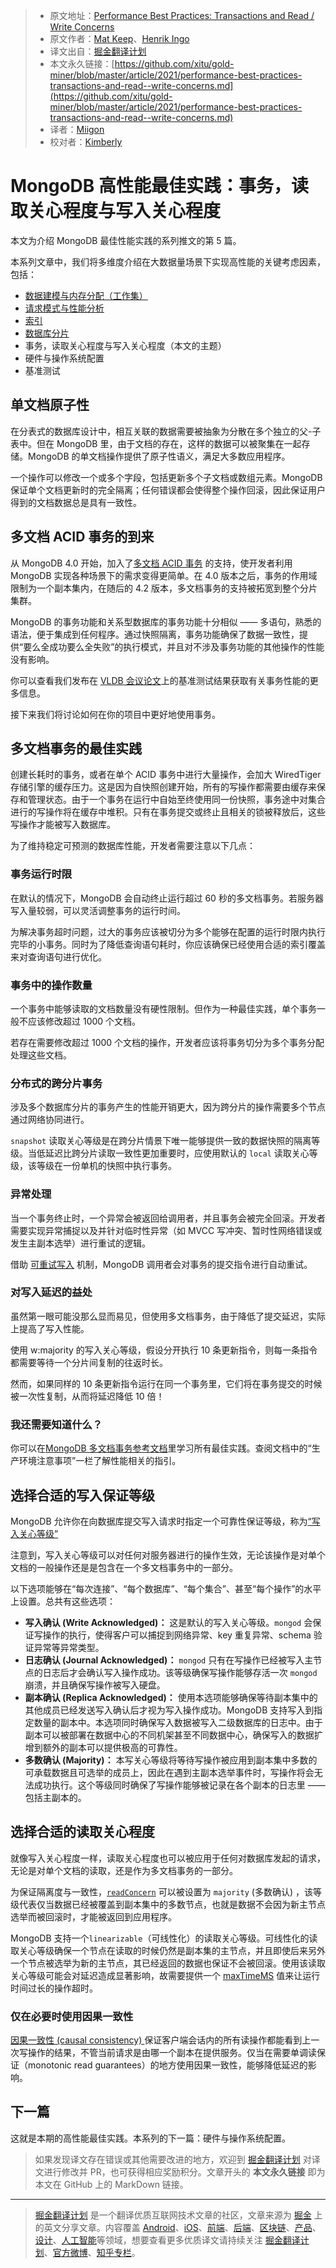> * 原文地址：[Performance Best Practices: Transactions and Read / Write Concerns](https://www.mongodb.com/blog/post/performance-best-practices-transactions-and-read--write-concerns)
> * 原文作者：[Mat Keep](https://www.mongodb.com/blog/search/Mat%20Keep)、[Henrik Ingo](https://www.mongodb.com/blog/search/Henrik%20Ingo)
> * 译文出自：[掘金翻译计划](https://github.com/xitu/gold-miner)
> * 本文永久链接：[https://github.com/xitu/gold-miner/blob/master/article/2021/performance-best-practices-transactions-and-read--write-concerns.md](https://github.com/xitu/gold-miner/blob/master/article/2021/performance-best-practices-transactions-and-read--write-concerns.md)
> * 译者：[Miigon](https://github.com/Miigon)
> * 校对者：[Kimberly](https://github.com/kimberlyohq)

# MongoDB 高性能最佳实践：事务，读取关心程度与写入关心程度

本文为介绍 MongoDB 最佳性能实践的系列推文的第 5 篇。

本系列文章中，我们将多维度介绍在大数据量场景下实现高性能的关键考虑因素，包括：

* [数据建模与内存分配（工作集）](https://www.mongodb.com/blog/post/performance-best-practices-mongodb-data-modeling-and-memory-sizing)
* [请求模式与性能分析](https://www.mongodb.com/blog/post/performance-best-practices-query-patterns-and-profiling)
* [索引](https://www.mongodb.com/blog/post/performance-best-practices-indexing)
* [数据库分片](https://www.mongodb.com/blog/post/performance-best-practices-sharding)
* 事务，读取关心程度与写入关心程度（本文的主题）
* 硬件与操作系统配置
* 基准测试

## 单文档原子性

在分表式的数据库设计中，相互关联的数据需要被抽象为分散在多个独立的父-子表中。但在 MongoDB 里，由于文档的存在，这样的数据可以被聚集在一起存储。MongoDB 的单文档操作提供了原子性语义，满足大多数应用程序。

一个操作可以修改一个或多个字段，包括更新多个子文档或数组元素。MongoDB 保证单个文档更新时的完全隔离；任何错误都会使得整个操作回滚，因此保证用户得到的文档数据总是具有一致性。

## 多文档 ACID 事务的到来

从 MongoDB 4.0 开始，加入了[多文档 ACID 事务](https://www.mongodb.com/transactions) 的支持，使开发者利用 MongoDB 实现各种场景下的需求变得更简单。在 4.0 版本之后，事务的作用域限制为一个副本集内，在随后的 4.2 版本，多文档事务的支持被拓宽到整个分片集群。

MongoDB 的事务功能和关系型数据库的事务功能十分相似 —— 多语句，熟悉的语法，便于集成到任何程序。通过快照隔离，事务功能确保了数据一致性，提供“要么全成功要么全失败”的执行模式，并且对不涉及事务功能的其他操作的性能没有影响。

你可以查看我们发布在 [VLDB 会议论文](https://webassets.mongodb.com/MongoDB_TPCC_VLDB.pdf)上的基准测试结果获取有关事务性能的更多信息。

接下来我们将讨论如何在你的项目中更好地使用事务。

## 多文档事务的最佳实践

创建长耗时的事务，或者在单个 ACID 事务中进行大量操作，会加大 WiredTiger 存储引擎的缓存压力。这是因为自快照创建开始，所有的写操作都需要由缓存来保存和管理状态。由于一个事务在运行中自始至终使用同一份快照，事务途中对集合进行的写操作将在缓存中堆积。只有在事务提交或终止且相关的锁被释放后，这些写操作才能被写入数据库。

为了维持稳定可预测的数据库性能，开发者需要注意以下几点：

### 事务运行时限

在默认的情况下，MongoDB 会自动终止运行超过 60 秒的多文档事务。若服务器写入量较弱，可以灵活调整事务的运行时间。

为解决事务超时问题，过大的事务应该被切分为多个能够在配置的运行时限内执行完毕的小事务。同时为了降低查询语句耗时，你应该确保已经使用合适的索引覆盖来对查询语句进行优化。

### 事务中的操作数量

一个事务中能够读取的文档数量没有硬性限制。但作为一种最佳实践，单个事务一般不应该修改超过 1000 个文档。

若存在需要修改超过 1000 个文档的操作，开发者应该将事务切分为多个事务分配处理这些文档。

### 分布式的跨分片事务

涉及多个数据库分片的事务产生的性能开销更大，因为跨分片的操作需要多个节点通过网络协同进行。

`snapshot` 读取关心等级是在跨分片情景下唯一能够提供一致的数据快照的隔离等级。当低延迟比跨分片读取一致性更加重要时，应使用默认的 `local` 读取关心等级，该等级在一份单机的快照中执行事务。

### 异常处理

当一个事务终止时，一个异常会被返回给调用者，并且事务会被完全回滚。开发者需要实现异常捕捉以及并针对临时性异常（如 MVCC 写冲突、暂时性网络错误或发生主副本选举）进行重试的逻辑。

借助 [可重试写入](https://docs.mongodb.com/manual/core/retryable-writes/index.html) 机制，MongoDB 调用者会对事务的提交指令进行自动重试。

### 对写入延迟的益处

虽然第一眼可能没那么显而易见，但使用多文档事务，由于降低了提交延迟，实际上提高了写入性能。

使用 w:majority 的写入关心等级，假设分开执行 10 条更新指令，则每一条指令都需要等待一个分片间复制的往返时长。

然而，如果同样的 10 条更新指令运行在同一个事务里，它们将在事务提交的时候被一次性复制，从而将延迟降低 10 倍！

### 我还需要知道什么？

你可以在[MongoDB 多文档事务参考文档](https://docs.mongodb.com/master/core/transactions/)里学习所有最佳实践。查阅文档中的“生产环境注意事项”一栏了解性能相关的指引。

## 选择合适的写入保证等级

MongoDB 允许你在向数据库提交写入请求时指定一个可靠性保证等级，称为[“写入关心等级”](https://docs.mongodb.com/manual/reference/write-concern/)

注意到，写入关心等级可以对任何对服务器进行的操作生效，无论该操作是对单个文档的一般操作还是是包含在一个多文档事务中的一部分。

以下选项能够在“每次连接”、“每个数据库”、“每个集合”、甚至“每个操作”的水平上设置。总共有这些选项：

* __写入确认 (Write Acknowledged)：__ 这是默认的写入关心等级。`mongod` 会保证写操作的执行，使得客户可以捕捉到网络异常、key 重复异常、schema 验证异常等异常类型。
* __日志确认 (Journal Acknowledged)：__ `mongod` 只有在写操作已经被写入主节点的日志后才会确认写入操作成功。该等级确保写操作能够存活一次 `mongod` 崩溃，并且确保写操作被写入硬盘。
* __副本确认 (Replica Acknowledged)：__ 使用本选项能够确保等待副本集中的其他成员已经发送写入确认后才视为写入操作成功。MongoDB 支持写入到指定数量的副本中。本选项同时确保写入数据被写入二级数据库的日志中。由于副本可以被部署在数据中心的不同机架甚至不同数据中心，确保写入的数据扩增到额外的副本可以提供极高的可靠性。
* __多数确认 (Majority)：__ 本写关心等级将等待写操作被应用到副本集中多数的可承载数据且可选举的成员上，因此在遇到主副本选举事件时，写操作将会无法成功执行。这个等级同时确保了写操作能够被记录在各个副本的日志里 —— 包括主副本的。

## 选择合适的读取关心程度

就像写入关心程度一样，读取关心程度也可以被应用于任何对数据库发起的请求，无论是对单个文档的读取，还是作为多文档事务的一部分。

为保证隔离度与一致性，[`readConcern`](https://docs.mongodb.com/manual/reference/readConcern/) 可以被设置为 `majority` (多数确认) ，该等级代表仅当数据已经被覆盖到副本集中的多数节点，也就是数据不会因为新主节点选举而被回滚时，才能被返回到应用程序。

MongoDB 支持一个`linearizable`（可线性化）的读取关心等级。可线性化的读取关心等级确保一个节点在读取的时候仍然是副本集的主节点，并且即使后来另外一个节点被选举为新的主节点，其已经返回的数据也保证不会被回滚。使用该读取关心等级可能会对延迟造成显著影响，故需要提供一个 [maxTimeMS](https://docs.mongodb.com/manual/reference/method/cursor.maxTimeMS/) 值来让运行时间过长的操作超时。

### 仅在必要时使用因果一致性

[因果一致性 (causal consistency) ](https://docs.mongodb.com/manual/core/read-isolation-consistency-recency/#causal-consistency)保证客户端会话内的所有读操作都能看到上一次写操作的结果，不管当前请求是由哪一个副本在提供服务。仅当在需要单调读保证（monotonic read guarantees）的地方使用因果一致性，能够降低延迟的影响。

## 下一篇

这就是本期的高性能最佳实践。本系列的下一篇：硬件与操作系统配置。

> 如果发现译文存在错误或其他需要改进的地方，欢迎到 [掘金翻译计划](https://github.com/xitu/gold-miner) 对译文进行修改并 PR，也可获得相应奖励积分。文章开头的 **本文永久链接** 即为本文在 GitHub 上的 MarkDown 链接。

---

> [掘金翻译计划](https://github.com/xitu/gold-miner) 是一个翻译优质互联网技术文章的社区，文章来源为 [掘金](https://juejin.im) 上的英文分享文章。内容覆盖 [Android](https://github.com/xitu/gold-miner#android)、[iOS](https://github.com/xitu/gold-miner#ios)、[前端](https://github.com/xitu/gold-miner#前端)、[后端](https://github.com/xitu/gold-miner#后端)、[区块链](https://github.com/xitu/gold-miner#区块链)、[产品](https://github.com/xitu/gold-miner#产品)、[设计](https://github.com/xitu/gold-miner#设计)、[人工智能](https://github.com/xitu/gold-miner#人工智能)等领域，想要查看更多优质译文请持续关注 [掘金翻译计划](https://github.com/xitu/gold-miner)、[官方微博](http://weibo.com/juejinfanyi)、[知乎专栏](https://zhuanlan.zhihu.com/juejinfanyi)。
